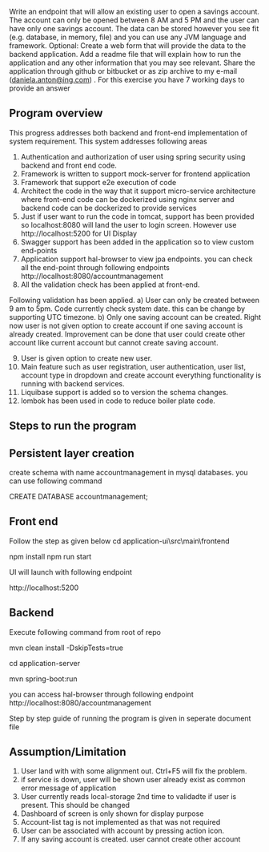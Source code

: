 Write an endpoint that will allow an existing user to open a savings account. The account can only be opened between 8 AM and 5 PM and the user can have only one savings account.
The data can be stored however you see fit (e.g. database, in memory, file) and you can use any JVM language and framework.
Optional: Create a web form that will provide the data to the backend application.
Add a readme file that will explain how to run the application and any other information that you may see relevant.
Share the application through github or bitbucket or as zip archive to my e-mail (daniela.anton@ing.com) .
For this exercise you have 7 working days to provide an answer


Program overview
----------------
This progress addresses both backend and front-end implementation of system requirement. This system addresses following areas

1) Authentication and authorization of user using spring security using backend and front end code.
2) Framework is written to support mock-server for frontend application
3) Framework that support e2e execution of code
4) Architect the code in the way that it support micro-service architecture where front-end code can be dockerized using nginx server and backend code can be dockerized to provide services
5) Just if user want to run the code in tomcat, support has been provided so localhost:8080 will land the user to login screen. However use http://localhost:5200 for UI Display 
6) Swagger support has been added in the application so to view custom end-points
7) Application support hal-browser to view jpa endpoints. you can check all the end-point through following endpoints
http://localhost:8080/accountmanagement
8) All the validation check has been applied at front-end. 

Following validation has been applied. 
a) User can only be created between 9 am to 5pm. Code currently check system date. this can be change by supporting UTC timezone. 
b) Only one saving account can be created. Right now user is not given option to create account if one saving account is already created. Improvement can be done that user could create other account like current account but cannot create saving account.

9) User is given option to create new user.
10) Main feature such as user registration, user authentication, user list, account type in dropdown and create account everything functionality is running with backend services.
11) Liquibase support is added so to version the schema changes.
15) lombok has been used in code to reduce boiler plate code.












Steps to run the program
--------------------------

Persistent layer creation
-------------------------
create schema with name accountmanagement in mysql databases. you can use following command

CREATE DATABASE accountmanagement;


Front end
---------
Follow the step as given below
cd application-ui\src\main\frontend

npm install
npm run start

UI will launch with following endpoint

http://localhost:5200


Backend
-------
Execute following command from root of repo

mvn clean install -DskipTests=true 


cd application-server

mvn spring-boot:run


you can access hal-browser through following endpoint
http://localhost:8080/accountmanagement


Step by step guide of running the program is given in seperate document file


Assumption/Limitation
---------------------
1) User land with with some alignment out. Ctrl+F5 will fix the problem.
2) if service is down, user will be shown user already exist as common error message of application
3) User currently reads local-storage 2nd time to validadte if user is present. This should be changed
4) Dashboard of screen is only shown for display purpose
5) Account-list tag is not implemented as that was not required
6) User can be associated with account by pressing action icon. 
7) If any saving account is created. user cannot create other account




